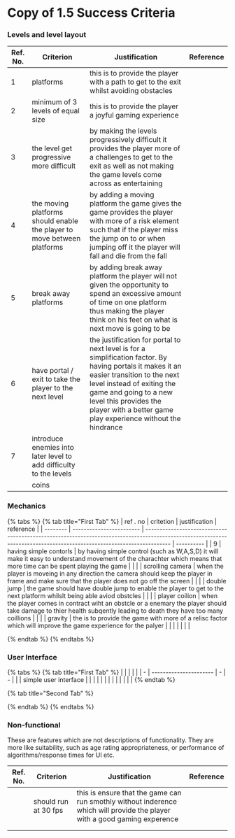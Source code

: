 # Copy of 1.5 Success Criteria

### Levels and level layout

| Ref. No. | Criterion                                                                 | Justification                                                                                                                                                                                                                                                                           | Reference |
| -------- | ------------------------------------------------------------------------- | --------------------------------------------------------------------------------------------------------------------------------------------------------------------------------------------------------------------------------------------------------------------------------------- | --------- |
| 1        | platforms                                                                 | this is to provide the player with a path to get to the exit whilst avoiding obstacles                                                                                                                                                                                                  |           |
| 2        | minimum of 3 levels of equal size                                         | this is to provide the player a joyful gaming experience                                                                                                                                                                                                                                |           |
| 3        | the level get progressive more difficult                                  | by making the levels progressively difficult it provides the player more of a challenges to get to the exit as well as  not making the game levels come across as entertaining                                                                                                          |           |
| 4        | the moving platforms should enable the player to move between platforms   | by adding a moving platform the game gives the game provides the player with more  of a risk element such that if the player miss the jump on to or when jumping off it the player will fall and die from the fall                                                                      |           |
| 5        | break away platforms                                                      |  by adding break away platform the player will not given the opportunity to spend an excessive amount of time on one platform thus making the player think on his feet on what is next move is going to be                                                                              |           |
| 6        | have portal / exit  to take the player to the next level                  | the justification for portal to next level is for a simplification factor. By having portals it makes it an easier transition to the next level instead of exiting the game and going to a new level this provides the player with a better game play experience  without the hindrance |           |
| 7        |  introduce enemies into later level to add difficulty to the levels       |                                                                                                                                                                                                                                                                                         |           |
|          | coins                                                                     |                                                                                                                                                                                                                                                                                         |           |

### Mechanics

{% tabs %}
{% tab title="First Tab" %}
| ref . no | critetion                | justification                                                                                                                                                         | reference  |
| -------- | ------------------------ | --------------------------------------------------------------------------------------------------------------------------------------------------------------------- | ---------- |
| 9        | having  simple contorls  | by having simple control (such as W,A,S,D)  it will make it easy to understand movement of the  charachter  which means that more time can be spent playing the game  |            |
|          | scrolling camera         | when the player is moveing in any direction the camera should keep the player in frame and make sure that the player does not go off the screen                       |            |
|          | double jump              | the game should have double jump to enable  the player to get to the next platform whilslt being able aviod obstcles                                                  |            |
|          | player coilion           | when the player comes in contract wiht an obstcle or a enemary the player should take damage to thier health subqently leading to death they have too many coillions  |            |
|          | gravity                  | the is to provide the game with more of a relisc factor which will improve the game experience for the palyer                                                         |            |
|          |                          |                                                                                                                                                                       |            |


{% endtab %}
{% endtabs %}







### User Interface

{% tabs %}
{% tab title="First Tab" %}
|   |                        |   |   |
| - | ---------------------- | - | - |
|   | simple user interface  |   |   |
|   |                        |   |   |
|   |                        |   |   |
{% endtab %}

{% tab title="Second Tab" %}

{% endtab %}
{% endtabs %}





### Non-functional

These are features which are not descriptions of functionality. They are more like suitability, such as age rating appropriateness, or performance of algorithms/response times for UI etc.

| Ref. No. | Criterion             | Justification                                                                                                              | Reference |
| -------- | --------------------- | -------------------------------------------------------------------------------------------------------------------------- | --------- |
|          | should run at 30 fps  | this is ensure that the game can run smothly without inderence which will provide the player with a good gaming experence  |           |
|          |                       |                                                                                                                            |           |
|          |                       |                                                                                                                            |           |
